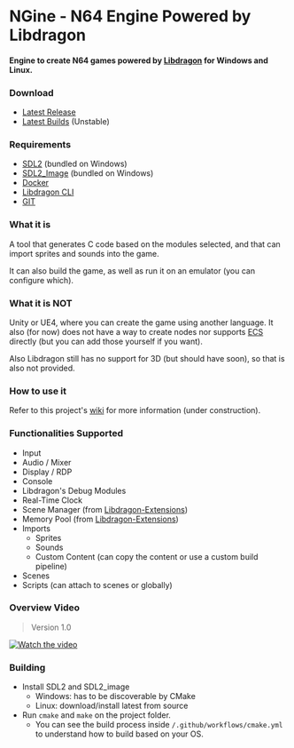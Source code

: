# NGine - N64 Engine Powered by Libdragon

#### Engine to create N64 games powered by [Libdragon](https://github.com/DragonMinded/libdragon) for Windows and Linux.

### Download

- [Latest Release](https://github.com/stefanmielke/ngine/releases/latest)
- [Latest Builds](https://github.com/stefanmielke/ngine/actions) (Unstable)

### Requirements

- [SDL2](https://www.libsdl.org/index.php) (bundled on Windows)
- [SDL2_Image](https://www.libsdl.org/projects/SDL_image/) (bundled on Windows)
- [Docker](https://www.docker.com/get-started)
- [Libdragon CLI](https://github.com/anacierdem/libdragon-docker)
- [GIT](https://git-scm.com/downloads)

### What it is

A tool that generates C code based on the modules selected, and that can import sprites and sounds into the game.

It can also build the game, as well as run it on an emulator (you can configure which).

### What it is NOT

Unity or UE4, where you can create the game using another language. It also (for now) does not have a way to create
nodes nor supports [ECS](https://en.wikipedia.org/wiki/Entity_component_system) directly (but you can add those yourself
if you want).

Also Libdragon still has no support for 3D (but should have soon), so that is also not provided.

### How to use it

Refer to this project's [wiki](https://github.com/stefanmielke/ngine/wiki) for more information (under construction).

### Functionalities Supported

- Input
- Audio / Mixer
- Display / RDP
- Console
- Libdragon's Debug Modules
- Real-Time Clock
- Scene Manager (from [Libdragon-Extensions](https://github.com/stefanmielke/libdragon-extensions))
- Memory Pool (from [Libdragon-Extensions](https://github.com/stefanmielke/libdragon-extensions))
- Imports
    - Sprites
    - Sounds
    - Custom Content (can copy the content or use a custom build pipeline)
- Scenes
- Scripts (can attach to scenes or globally)

### Overview Video

> Version 1.0

[![Watch the video](https://img.youtube.com/vi/jswC7u4MbQ0/default.jpg)](https://youtu.be/jswC7u4MbQ0)

### Building

- Install SDL2 and SDL2_image
    - Windows: has to be discoverable by CMake
    - Linux: download/install latest from source
- Run `cmake` and `make` on the project folder.
    - You can see the build process inside `/.github/workflows/cmake.yml` to understand how to build based on your OS.